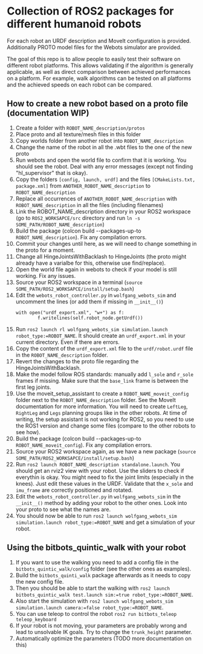 Collection of ROS2 packages for different humanoid robots 
=========================================================

For each robot an URDF description and MoveIt configuration is provided. Additionally PROTO model files for the Webots simulator are provided.

The goal of this repo is to allow people to easily test their software on different robot platforms. This allows validating if the algorithm is generally applicable, as well as direct comparison between achieved performances on a platform. For example, walk algorithms can be tested on all platforms and the achieved speeds on each robot can be compared.


How to create a new robot based on a proto file (documentation WIP)
-------------------------------------------------------------------

1. Create a folder with `ROBOT_NAME_description/protos`
2. Place proto and all texture/mesh files in this folder
3. Copy worlds folder from another robot into `ROBOT_NAME_description`
4. Change the name of the robot in all the .wbt files to the one of the new proto
5. Run webots and open the world file to confirm that it is working. You should see the robot. Deal with any error messages (except not finding "hl_supervisor" that is okay).
6. Copy the folders `[config, launch, urdf]` and the files `[CMakeLists.txt, package.xml]` from `ANOTHER_ROBOT_NAME_description` to `ROBOT_NAME_description`
7. Replace all occurrences of `ANOTHER_ROBOT_NAME_description` with `ROBOT_NAME_description` in all the files (including filenames)
8. Link the ROBOT_NAME_description directory in your ROS2 workspace (go to `ROS2_WORKSAPCE/src` directory and run `ln -s SOME_PATH/ROBOT_NAME_description`)
9. Build the package (colcon build --packages-up-to `ROBOT_NAME_description`). Fix any compilation errors.
10. Commit your changes until here, as we will need to change something in the proto for a moment.
11. Change all HingeJointsWithBacklash to HingeJoints (the proto might already have a varialbe for this, otherwise use find/replace).
12. Open the world file again in webots to check if your model is still working. Fix any issues.
13. Source your ROS2 workspace in a terminal (`source SOME_PATH/ROS2_WORKSAPCE/install/setup.bash`)
14. Edit the `webots_robot_controller.py` in `wolfgang_webots_sim` and uncomment the lines (or add them if missing in `__init__()`)
    ``` 
    with open("urdf_export.xml", "w+") as f:
            f.writelines(self.robot_node.getUrdf())
    ``` 
15. Run `ros2 launch rl wolfgang_webots_sim simulation.launch robot_type:=ROBOT_NAME`. It should create an `urdf_export.xml` in your current directory. Even if there are errors.
16. Copy the content of the `urdf_export.xml` file to the `urdf/robot.urdf` file in the `ROBOT_NAME_description` folder.
17. Revert the changes to the proto file regarding the HingeJointsWithBacklash.
18. Make the model follow ROS standards: manually add `l_sole` and `r_sole` frames if missing. Make sure that the `base_link` frame is between the first leg joints.
19. Use the moveit_setup_assistant to create a `ROBOT_NAME_moveit_config` folder next to the `ROBOT_NAME_description` folder. See the MoveIt documentation for more information. You will need to create `LeftLeg`, `RightLeg` and `Legs` planning groups like in the other robots. At time of writing, the setup assistant is not working for ROS2, so you need to use the ROS1 version and change some files (compare to the other robots to see how).
20. Build the package (colcon build --packages-up-to `ROBOT_NAME_moveit_config`). Fix any compilation errors.
21. Source your ROS2 workspace again, as we have a new package (`source SOME_PATH/ROS2_WORKSAPCE/install/setup.bash`)
22. Run `ros2 launch ROBOT_NAME_description standalone.launch`. You should get an rviz2 view with your robot. Use the sliders to check if everythin is okay. You might need to fix the joint limits (especially in the knees). Just edit these values in the URDF. Validate that the `x_sole` and `imu_frame` are correctly positioned and rotated.
23. Edit the `webots_robot_controller.py` in `wolfgang_webots_sim` in the `__init__()` method by adding your robot to the other ones. Look into your proto to see what the names are.
24. You should now be able to run `ros2 launch wolfgang_webots_sim simulation.launch robot_type:=ROBOT_NAME` and get a simulation of your robot.


Using the bitbots_quintic_walk with your robot
----------------------------------------------
1. If you want to use the walking you need to add a config file in the `bitbots_quintic_walk/config` folder (see the other ones as examples).
2. Build the `bitbots_quinti_walk` package afterwards as it needs to copy the new config file. 
3. Then you should be able to start the walking with `ros2 launch bitbots_quintic_walk test.launch sim:=true robot_type:=ROBOT_NAME`.
4. Also start the simulation with `ros2 launch wolfgang_webots_sim simulation.launch camera:=false robot_type:=ROBOT_NAME`.
5. You can use teleop to control the robot `ros2 run bitbots_teleop teleop_keyboard`
6. If your robot is not moving, your parameters are probably wrong and lead to unsolvable IK goals. Try to change the `trunk_height` parameter.
7. Automatically optimize the parameters (TODO more documentation on this)
